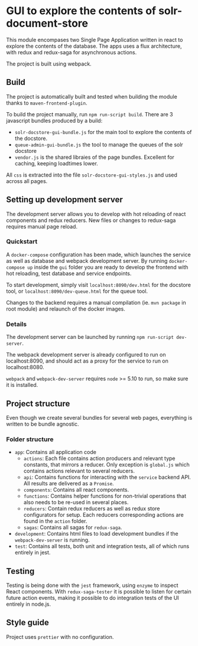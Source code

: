 # GUI to explore the contents of solr-document-store

This module encompases two Single Page Application written in react to explore the contents of the database. The apps uses a flux architecture, with redux and redux-saga for asynchronous actions.

The project is built using webpack.

## Build

The project is automatically built and tested when building the module thanks to `maven-frontend-plugin`.

To build the project manually, run `npm run-script build`. There are 3 javascript bundles produced by a build:
 - `solr-docstore-gui-bundle.js` for the main tool to explore the contents of the docstore.
 - `queue-admin-gui-bundle.js` the tool to manage the queues of the solr docstore
 - `vendor.js` is the shared libraies of the page bundles. Excellent for caching, keeping loadtimes lower.

All `css` is extracted into the file `solr-docstore-gui-styles.js` and used across all pages.

## Setting up development server

The development server allows you to develop with hot reloading of react components and redux reducers. New files or changes to redux-saga requires manual page reload.

### Quickstart

A `docker-compose` configuration has been made, which launches the service as well as database and webpack development server. By running `docker-compose up` inside the `gui` folder you are ready to develop the frontend with hot reloading, test database and service endpoints.

To start development, simply visit `localhost:8090/dev.html` for the docstore tool, or `localhost:8090/dev-queue.html` for the queue tool.

Changes to the backend requires a manual compilation (ie. `mvn package` in root module) and relaunch of the docker images.

### Details

The development server can be launched by running `npm run-script dev-server`.

The webpack development server is already configured to run on localhost:8090, and should act as a proxy for the service to run on localhost:8080.

`webpack` and `webpack-dev-server` requires `node` >= 5.10 to run, so make sure it is installed.

## Project structure

Even though we create several bundles for several web pages, everything is written to be bundle agnostic.

### Folder structure

 - `app`: Contains all application code
 	- `actions`: Each file contains action producers and relevant type constants, that mirrors a reducer. Only exception is `global.js` which contains actions relevant to several reducers.
 	- `api`: Contains functions for interacting with the `service` backend API. All results are delivered as a `Promise`.
 	- `components`: Contains all react components.
 	- `functions`: Contains helper functions for non-trivial operations that also needs to be re-used in several places.
 	- `reducers`: Contain redux reducers as well as redux store configurators for setup. Each reducers corresponding actions are found in the `action` folder.
 	- `sagas`: Contains all sagas for `redux-saga`.
 - `development`: Contains html files to load development bundles if the `webpack-dev-server` is running.
 - `test`: Contains all tests, both unit and integration tests, all of which runs entirely in jest.

## Testing

Testing is being done with the `jest` framework, using `enzyme` to inspect React components. With `redux-saga-tester` it is possible to listen for certain future action events, making it possible to do integration tests of the UI entirely in node.js.

## Style guide

Project uses `prettier` with no configuration.